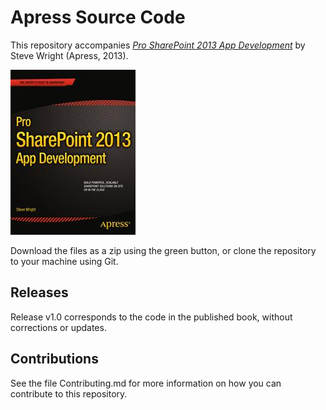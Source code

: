 # Apress Source Code

This repository accompanies [*Pro SharePoint 2013 App Development*](http://www.apress.com/9781430258841) by Steve Wright (Apress, 2013).

![Cover image](9781430258841.jpg)

Download the files as a zip using the green button, or clone the repository to your machine using Git.

## Releases

Release v1.0 corresponds to the code in the published book, without corrections or updates.

## Contributions

See the file Contributing.md for more information on how you can contribute to this repository.

